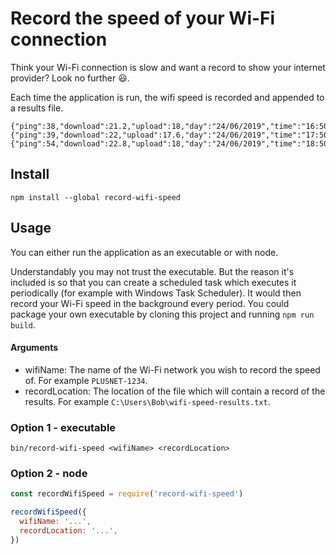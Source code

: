 # Record the speed of your Wi-Fi connection

Think your Wi-Fi connection is slow and want a record to show your internet provider? Look no further :smiley:.

Each time the application is run, the wifi speed is recorded and appended to a results file.

```
{"ping":38,"download":21.2,"upload":18,"day":"24/06/2019","time":"16:50"}
{"ping":39,"download":22,"upload":17.6,"day":"24/06/2019","time":"17:50"}
{"ping":54,"download":22.8,"upload":18,"day":"24/06/2019","time":"18:50"}
```

## Install
```
npm install --global record-wifi-speed
```

## Usage
You can either run the application as an executable or with node.

Understandably you may not trust the executable. But the reason it's included is so that you can create a scheduled task which executes it periodically (for example with Windows Task Scheduler). It would then record your Wi-Fi speed in the background every period. You could package your own executable by cloning this project and running `npm run build`.

#### Arguments
- wifiName: The name of the Wi-Fi network you wish to record the speed of. For example `PLUSNET-1234`.
- recordLocation: The location of the file which will contain a record of the results. For example `C:\Users\Bob\wifi-speed-results.txt`.

### Option 1 - executable
```
bin/record-wifi-speed <wifiName> <recordLocation>
```

### Option 2 - node
```js
const recordWifiSpeed = require('record-wifi-speed')

recordWifiSpeed({
  wifiName: '...',
  recordLocation: '...',
})
```
